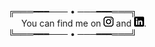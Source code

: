 ╔═══━━━─── • ───━━━═══╗<br>
⠀⠀You can find me on <a href="https://www.instagram.com/lin.ycv/"><img src ="https://raw.githubusercontent.com/lin-ycv/lin-ycv/main/instagram.png"/></a> and <a href="https://www.linkedin.com/in/lin-ycv/"><img src ="https://raw.githubusercontent.com/lin-ycv/lin-ycv/main/linkedin.png"/></a>.<br>
╚═══━━━─── • ───━━━═══╝
